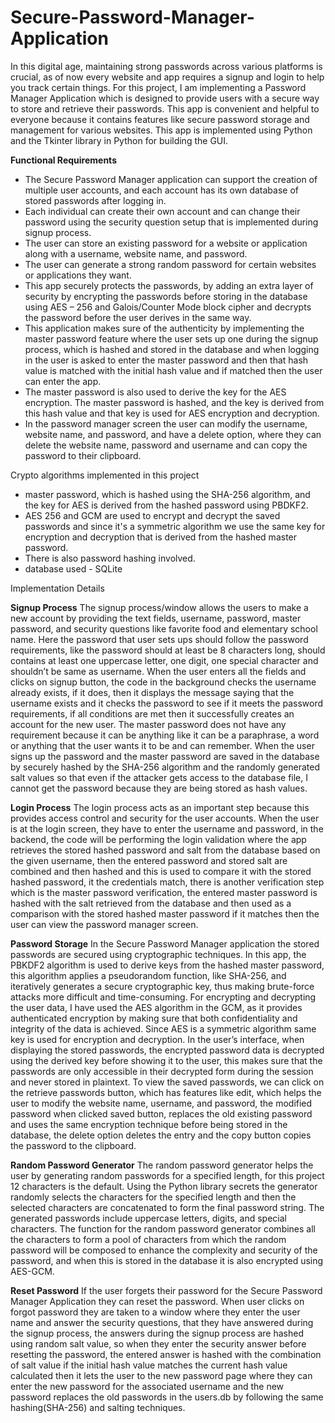 # Secure-Password-Manager-Application
In this digital age, maintaining strong passwords across various platforms is crucial, as of now every website and app requires a signup and login to help you track certain things. For this project, I am implementing a Password Manager Application which is designed to provide users with a secure way to store and retrieve their passwords. This app is convenient and helpful to everyone because it contains features like secure password storage and management for various websites. This app is implemented using Python and the Tkinter library in Python for building the GUI. 

**Functional Requirements**
- The Secure Password Manager application can support the creation of multiple user accounts, and each account has its own database of stored passwords after logging in.
- Each individual can create their own account and can change their password using the security question setup that is implemented during signup process.
- The user can store an existing password for a website or application along with a username, website name, and password.
- The user can generate a strong random password for certain websites or applications they want.
- This app securely protects the passwords, by adding an extra layer of security by encrypting the passwords before storing in the database using AES – 256 and Galois/Counter Mode block cipher and decrypts the password before the user derives
in the same way.
- This application makes sure of the authenticity by implementing the master
password feature where the user sets up one during the signup process, which is hashed and stored in the database and when logging in the user is asked to enter the master password and then that hash value is matched with the initial hash value and if matched then the user can enter the app.
- The master password is also used to derive the key for the AES encryption. The master password is hashed, and the key is derived from this hash value and that key is used for AES encryption and decryption.
- In the password manager screen the user can modify the username, website name, and password, and have a delete option, where they can delete the website name, password and username and can copy the password to their clipboard.

Crypto algorithms implemented in this project
- master password, which is hashed using the SHA-256 algorithm, and the key for AES is derived from the hashed password using PBDKF2.
- AES 256 and GCM are used to encrypt and decrypt the saved passwords and since it's a symmetric algorithm we use the same key for encryption and decryption that is derived from the hashed master password.
- There is also password hashing involved.
- database used - SQLite

Implementation Details 

**Signup Process**
The signup process/window allows the users to make a new account by providing the text fields, username, password, master password, and security questions like favorite food and elementary school name. Here the password that user sets ups should follow the password requirements, like the password should at least be 8 characters long, should contains at least one uppercase letter, one digit, one special character and shouldn’t be same as username. When the user enters all the fields and clicks on signup button, the code in the background checks the username already exists, if it does, then it displays the message saying that the username exists and it checks the password to see if it meets the password requirements, if all conditions are met then it successfully creates an account for the new user. The master password does not have any requirement because it can be anything like it can be a paraphrase, a word or anything that the user wants it to be and can remember. When the user signs up the password and the master password are saved in the database by securely hashed by the SHA-256 algorithm and the randomly generated salt values so that even if the attacker gets access to the database file, I cannot get the password because they are being stored as hash values.


**Login Process**
The login process acts as an important step because this provides access control and security for the user accounts. When the user is at the login screen, they have to enter the username and password, in the backend, the code will be performing the login validation where the app retrieves the stored hashed password and salt from the database based on the given username, then the entered password and stored salt are combined and then hashed and this is used to compare it with the stored hashed password, it the credentials match, there is another verification step which is the master password verification, the entered master password is hashed with the salt retrieved from the database and then used as a comparison with the stored hashed master password if it matches then the user can view the password manager screen.

**Password Storage**
In the Secure Password Manager application the stored passwords are secured using cryptographic techniques. In this app, the PBKDF2 algorithm is used to derive keys from the hashed master password, this algorithm applies a pseudorandom function, like SHA-256, and iteratively generates a secure cryptographic key, thus making brute-force attacks more
difficult and time-consuming. For encrypting and decrypting the user data, I have used the AES algorithm in the GCM, as it provides authenticated encryption by making sure that both confidentiality and integrity of the data is achieved. Since AES is a symmetric algorithm same key is used for encryption and decryption. In the user’s interface, when displaying the stored passwords, the encrypted password data is decrypted using the derived key before showing it to the user, this makes sure that the passwords are only accessible in their decrypted form during the session and never stored in plaintext. To view the saved passwords, we can click on the retrieve passwords button, which has features like edit, which helps the user to modify the website name, username, and password, the modified password when clicked saved button, replaces the old existing password and uses the same encryption technique before being stored in the database, the delete option deletes the entry and the copy button copies the password to the clipboard.

**Random Password Generator**
The random password generator helps the user by generating random passwords for a specified length, for this project 12 characters is the default. Using the Python library secrets the generator randomly selects the characters for the specified length and then the selected characters are concatenated to form the final password string. The generated passwords include uppercase letters, digits, and special characters. The function for the random password generator combines all the characters to form a pool of characters from which the random password will be composed to enhance the complexity and security of the password, and when this is stored in the database it is also encrypted using AES-GCM.


**Reset Password**
If the user forgets their password for the Secure Password Manager Application they can reset the password. When user clicks on forgot password they are taken to a window where they enter the user name and answer the security questions, that they have answered during the signup process, the answers during the signup process are hashed using random salt value, so when they enter the security answer before resetting the password, the entered answer is hashed with the combination of salt value if the initial hash value matches the current hash value calculated then it lets the user to the new password page where they can enter the new password for the associated username and the new password replaces the old passwords in the users.db by following the same hashing(SHA-256) and salting techniques.
